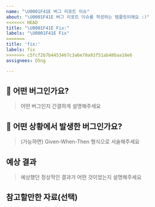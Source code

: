 ```yaml
---
name: "\U0001F41E 버그 리포트 이슈"
about: "\U0001F41E 버그 리포트 이슈를 작성하는 템플릿이에요 :)"
<<<<<<< HEAD
title: "\U0001F41E Fix:"
labels: "\U0001F41E Fix"
=======
title: 'fix:'
labels: fix
>>>>>>> c5fcf2b7b4453467c3a6e70a93f51ab48baa18e6
assignees: D5ng

---
```


## 🐞 어떤 버그인가요?

> 어떤 버그인지 간결하게 설명해주세요

## 🐞 어떤 상황에서 발생한 버그인가요?

> (가능하면) Given-When-Then 형식으로 서술해주세요

## 예상 결과

> 예상했던 정상적인 결과가 어떤 것이었는지 설명해주세요

## 참고할만한 자료(선택)
